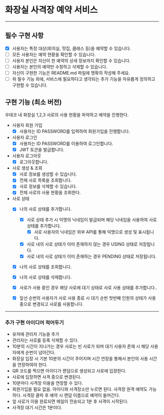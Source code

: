 # 화장실 사격장 예약 서비스

---

## 필수 구현 사항

- [x] 사용자는 특정 대상(회의실, 맛집, 클래스 등)을 예약할 수 있습니다.
- [ ] 모든 사용자는 예약 현황을 확인할 수 있습니다.
- [ ] 사용자 본인은 자신이 한 예약의 상세 정보까지 확인할 수 있습니다.
- [ ] 사용자는 본인의 예약만 수정하고 삭제할 수 있습니다.
- [ ] 자신이 구현한 기능은 README.md 파일에 명확히 작성해 주세요.
- [ ] 위 필수 기능 외에, 서비스에 필요하다고 생각되는 추가 기능을 자유롭게 정의하고 구현할 수 있습니다.

## 구현 기능 (최소 버전)

우테코 내 화장실 1,2,3 사로의 사용 현황을 파악하고 예약을 진행한다.

- 사용자 회원 가입
    - [x] 사용자는 ID PASSWORD를 입력하여 회원가입을 진행합니다.

- 사용자 로그인
    - [x] 사용자는 ID PASSWORD를 이용하여 로그인합니다.
    - [x] JWT 토큰을 발급합니다.

- 사용자 로그아웃
    - [x] 로그아웃합니다.

- 사로 생성 & 조회
    - [x] 사로 정보를 생성할 수 있습니다.
    - [x] 전체 사로 목록을 조회합니다.
    - [x] 사로 정보를 삭제할 수 있습니다.
    - [x] 전체 사로의 사용 현황을 조회한다.

- 사로 상태
    - [x] 나의 사로 상태를 추가합니다.
        - [x] 사로 상태 추가 시 익명의 닉네임이 발급되며 해당 닉네임을 사용하여 사로 상태를 추가합니다.
            - [x] 사로 사용자의 닉네임은 외부 API를 통해 익명으로 생성 및 표시됩니다.
        - [x] 사로 내의 사로 상태가 이미 존재하지 않는 경우 USING 상태로 저장됩니다.
        - [x] 사로 내의 사로 상태가 이미 존재하는 경우 PENDING 상태로 저장됩니다.
    - [x] 나의 사로 상태를 조회합니다.
    - [x] 나의 사로 상태를 삭제합니다.

    - [x] 사로가 사용 중인 경우 해당 사로에 대기 상태로 사로 사용 상태를 추가합니다..
    - [x] 앞선 순번의 사용자가 사로 사용 종료 시 대기 순번 첫번째 인원의 상태가 사용중으로 변경되고 사로를 사용합니다.

--- 

### 추가 구현 아이디어 적어두기

- 유저에 관리자 기능을 추가
- 관리자는 사로를 등록 삭제할 수 있다.
- 10분의 시간이 지나가는 경우 사로는 빈 사로가 되며 대기 사용자 존재 시 해당 사용자에게 순번이 넘어간다.
- 화장실 입장 시 기본 10분의 시간이 주어지며 시간 연장을 통해서 본인의 사용 시간을 연장하여야 한다.
- QR 코드를 찍으면 아이디가 랜덤으로 생성되고 사로에 입장한다.
- 사로에 입장하면 사격 중으로 변경된다.
- 10분마다 사격장 이용을 연장할 수 있다.
- 회원가입을 필요 없음. 아이디와 사격장소만 누르면 된다. 사격장 원격 예약도 가능하다. 사격장 클락 후 예약 시 랜덤 이름으로 예약이 들어간다.
- 앞 사로가 이용 완료되면 메일이 전송되고 1분 후 사격이 시작된다.
- 사격장 대기 시간은 1분이다.
